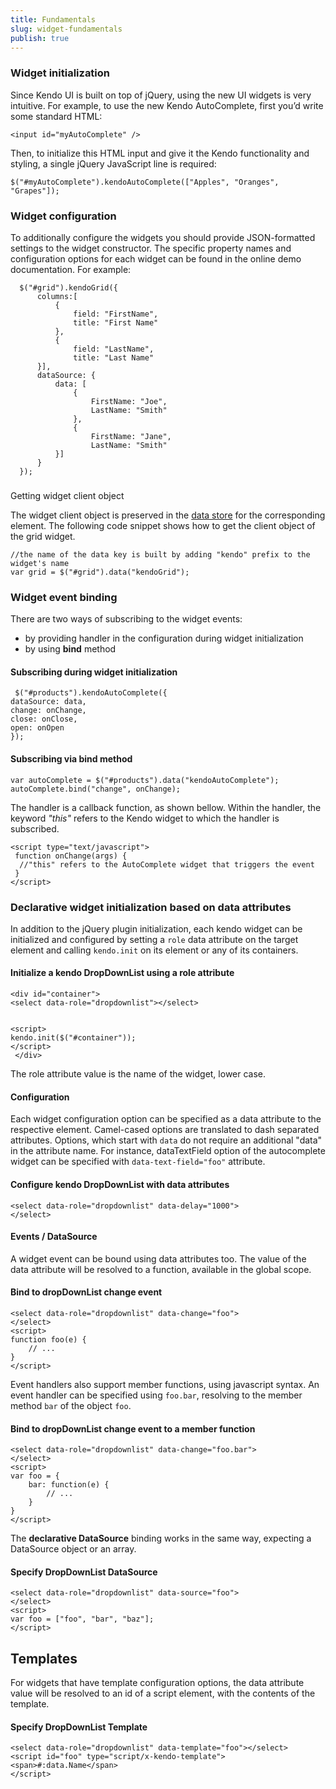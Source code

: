 ```yaml
---
title: Fundamentals
slug: widget-fundamentals
publish: true
---
```


### Widget initialization

Since Kendo UI is built on top of jQuery, using the new UI widgets is very intuitive. For example, to use the new Kendo AutoComplete, first you’d write some standard HTML:

  
    <input id="myAutoComplete" />  

Then, to initialize this HTML input and give it the Kendo functionality and styling, a single jQuery JavaScript line is required:
  
    $("#myAutoComplete").kendoAutoComplete(["Apples", "Oranges", "Grapes"]);  

### Widget configuration

To additionally configure the widgets you should provide JSON-formatted settings to the widget constructor. The specific property names and configuration options for each widget can be found in the online demo documentation. For example:
  
      $("#grid").kendoGrid({
          columns:[
              {
                  field: "FirstName",
                  title: "First Name"
              },
              {
                  field: "LastName",
                  title: "Last Name"
          }],
          dataSource: {
              data: [
                  {
                      FirstName: "Joe",
                      LastName: "Smith"
                  },
                  {
                      FirstName: "Jane",
                      LastName: "Smith"
              }]
          }
      });
      

### 
Getting widget client object

The widget client object is preserved in the [data store](http://docs.jquery.com/core/data "jQuery data store") for the corresponding element.&nbsp;The following code snippet shows how to get the client object of the grid widget.&nbsp;
  
    //the name of the data key is built by adding "kendo" prefix to the widget's name
    var grid = $("#grid").data("kendoGrid");
      

### Widget event binding

There are two ways of subscribing to the widget events:

*   by providing handler in the configuration during widget initialization
*   by using **bind** method  

#### Subscribing during widget initialization
 
     $("#products").kendoAutoComplete({
    dataSource: data,
    change: onChange,
    close: onClose,
    open: onOpen
    });
       

#### Subscribing via bind method
 
    var autoComplete = $("#products").data("kendoAutoComplete");
    autoComplete.bind("change", onChange);
      

The handler is a callback function, as shown bellow. Within the handler, the keyword _"this"_ refers to the Kendo widget to which the handler is subscribed.
  
    <script type="text/javascript">
     function onChange(args) {
      //"this" refers to the AutoComplete widget that triggers the event
     }
    </script>
      

### Declarative widget initialization based on data attributes

In addition to the jQuery plugin initialization, each kendo widget can be
initialized and configured by setting a `role` data attribute
on the target element and calling `kendo.init` on its element or any of its containers.
  

#### Initialize a kendo DropDownList using a role attribute
 
    <div id="container">
    <select data-role="dropdownlist"></select>
    
    
    <script>
    kendo.init($("#container"));
    </script>
     </div> 

The role attribute value is the name of the widget, lower case.

#### Configuration

Each widget configuration option can be specified as a data attribute to the respective element.
Camel-cased options are translated to dash separated attributes. Options, which start
with `data` do not require an additional "data" in the attribute name. For instance,
dataTextField option of the autocomplete widget can be specified with
`data-text-field="foo"` attribute.
  

#### Configure kendo DropDownList with data attributes
 
    <select data-role="dropdownlist" data-delay="1000">
    </select>
      

#### Events / DataSource

A widget event can be bound using data attributes too. The value of the data attribute will be resolved to a
function, available in the global scope.
  

#### Bind to dropDownList change event
 
    <select data-role="dropdownlist" data-change="foo">
    </select>
    <script>
    function foo(e) {
        // ...
    }
    </script>
      

Event handlers also support member functions, using javascript syntax. An event handler can be specified using
`foo.bar`, resolving to the member method `bar` of the object `foo`.
  

#### Bind to dropDownList change event to a member function
 
    <select data-role="dropdownlist" data-change="foo.bar">
    </select>
    <script>
    var foo = {
        bar: function(e) {
            // ...
        }
    }
    </script>
      

The **declarative DataSource** binding works in the same way, expecting a DataSource object or an array.
  

#### Specify DropDownList DataSource
 
    <select data-role="dropdownlist" data-source="foo">
    </select>
    <script>
    var foo = ["foo", "bar", "baz"];
    </script>
      

## Templates

For widgets that have template configuration options, the data attribute value will be resolved to an id of a script
element, with the contents of the template.
  

#### Specify DropDownList Template
 
    <select data-role="dropdownlist" data-template="foo"></select>
    <script id="foo" type="script/x-kendo-template">
    <span>#:data.Name</span>
    </script>
     